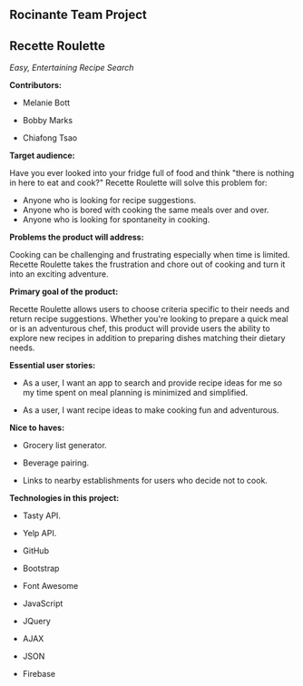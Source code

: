 ## Rocinante Team Project

## **Recette Roulette**

*Easy, Entertaining Recipe Search*

**Contributors:**

* Melanie Bott

* Bobby Marks

* Chiafong Tsao

**Target audience:**

Have you ever looked into your fridge full of food and think "there is nothing in here to eat and cook?" Recette Roulette will solve this problem for:

- Anyone who is looking for recipe suggestions.
- Anyone who is bored with cooking the same meals over and over.
- Anyone who is looking for spontaneity in cooking.

**Problems the product will address:**

Cooking can be challenging and frustrating especially when time is limited. Recette Roulette takes the frustration and chore out of cooking and turn it into an exciting adventure.

**Primary goal of the product:**

Recette Roulette allows users to choose criteria specific to their needs and return recipe suggestions. Whether you're looking to prepare a quick meal or is an adventurous chef, this product will provide users the ability to explore new recipes in addition to preparing dishes matching their dietary needs.

**Essential user stories:**

- As a user, I want an app to search and provide recipe ideas for me so my time spent on meal planning is minimized and simplified.

- As a user, I want recipe ideas to make cooking fun and adventurous.

**Nice to haves:**

- Grocery list generator.

- Beverage pairing.

- Links to nearby establishments for users who decide not to cook.

**Technologies in this project:**

- Tasty API.

- Yelp API.

- GitHub

- Bootstrap

- Font Awesome

- JavaScript

- JQuery

- AJAX

- JSON

- Firebase
